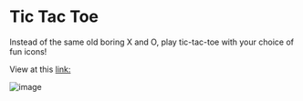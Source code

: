 # Tic Tac Toe 
Instead of the same old boring X and O, play tic-tac-toe with your choice of fun icons!

View at this [link:](https://macaroonforu.github.io/tic-tac-toe/)

![image](https://github.com/macaroonforu/tic-tac-toe/assets/121368271/21e4cfc1-02f8-4aba-90be-ec6f821dd1eb)

